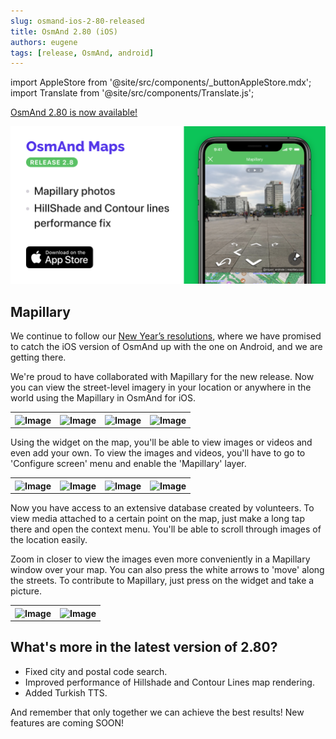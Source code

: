 ```yaml
---
slug: osmand-ios-2-80-released
title: OsmAnd 2.80 (iOS)
authors: eugene
tags: [release, OsmAnd, android]
---
```

import AppleStore from '@site/src/components/_buttonAppleStore.mdx';
import Translate from '@site/src/components/Translate.js';


<a href="https://itunes.apple.com/us/app/osmand-maps-travel-navigate/id934850257">OsmAnd 2.80 is now available!</a>

![OsmAnd iOS 2.80](./01.png)

<!--truncate-->

## Mapillary

We continue to follow our <a href="https://osmand.net/blog/2019-ny-resolutions">New Year’s resolutions</a>, where we have promised to catch the iOS version of OsmAnd up with the one on Android, and we are getting there.

We're proud to have collaborated with Mapillary for the new release. Now you can view the street-level imagery in your location or anywhere in the world using the Mapillary in OsmAnd for iOS.

<table>
  <tr>
    <th><img src={require('./1.jpg').default} alt="Image"/></th>
    <th><img src={require('./2.jpg').default} alt="Image"/></th>
    <th><img src={require('./3.jpg').default} alt="Image"/></th>
    <th><img src={require('./4.jpg').default} alt="Image"/></th>
    </tr>
</table> 

Using the widget on the map, you'll be able to view images or videos and even add your own. To view the images and videos, you'll have to go to 'Configure screen' menu and enable the 'Mapillary' layer.

<table>
  <tr>
    <th><img src={require('./7.jpg').default} alt="Image"/></th>
    <th><img src={require('./8.jpg').default} alt="Image"/></th>
    <th><img src={require('./9.jpg').default} alt="Image"/></th>
    <th><img src={require('./10.jpg').default} alt="Image"/></th>
    </tr>
</table> 

Now you have access to an extensive database created by volunteers. To view media attached to a certain point on the map, just make a long tap there and open the context menu. You'll be able to scroll through images of the location easily.

Zoom in closer to view the images even more conveniently in a Mapillary window over your map. You can also press the white arrows to 'move' along the streets. To contribute to Mapillary, just press on the widget and take a picture.

<table>
  <tr>
    <th><img src={require('./5.jpg').default} alt="Image"/></th>
    <th><img src={require('./6.jpg').default} alt="Image"/></th>
    </tr>
</table> 

## What's more in the latest version of 2.80?

* Fixed city and postal code search.
* Improved performance of Hillshade and Contour Lines map rendering.
* Added Turkish TTS.



And remember that only together we can achieve the best results!
New features are coming SOON!





<AppleStore/>